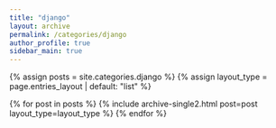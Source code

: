 ```yaml
---
title: "django"
layout: archive
permalink: /categories/django
author_profile: true
sidebar_main: true
---
```


{% assign posts = site.categories.django %}
{% assign layout_type = page.entries_layout | default: "list" %}

{% for post in posts %}
  {% include archive-single2.html post=post layout_type=layout_type %}
{% endfor %}

